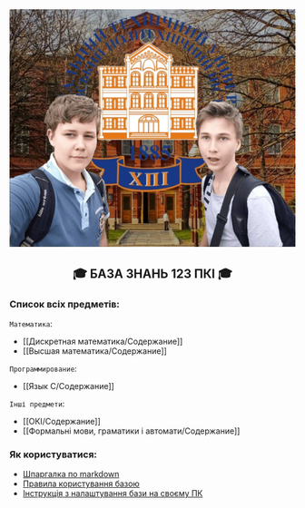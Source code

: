 <div align='center'>
	  <img src="/Guides/assets/banner.png" alt=" Banner">
	  <br/>
	  <h2 align="center">🎓 БАЗА ЗНАНЬ 123 ПКІ 🎓</h2>
</div>

### Список всіх предметів:

`Математика`:
- [[Дискретная математика/Содержание]]
- [[Высшая математика/Содержание]]

`Программирование`:
- [[Язык С/Содержание]]

`Інші предмети`:
- [[ОКІ/Содержание]]
- [[Формальні мови, граматики і автомати/Содержание]]


### Як користуватися: 

 - [Шпаргалка по markdown](Guides/MDGUIDE.md)
 - [Правила користування базою](Guides/BASEGUIDE.md)
 - [Інструкція з налаштування бази на своєму ПК](Guides/SETUPGUIDE.md)
